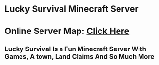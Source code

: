 <link rel="shortcut icon" type="image/x-icon" href="favicon.ico">

# Lucky Survival Minecraft Server


# Online Server Map: [Click Here](https://bit.ly/3soE3g6)
## Lucky Survival Is a Fun Minecraft Server With Games, A town, Land Claims And So Much More
